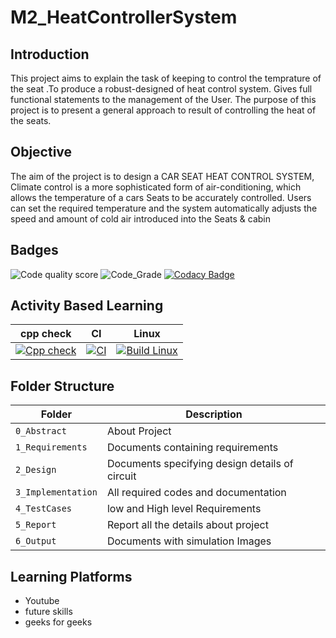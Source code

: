 # M2_HeatControllerSystem
## Introduction
This project aims to explain the task of keeping to control the temprature of the seat .To produce a robust-designed of heat control system. Gives full functional statements to the management of the User. The purpose of this project is to present a general approach to result of controlling the heat of the seats.

## Objective
The aim of the project is to design a CAR SEAT HEAT CONTROL SYSTEM, Climate control is a more sophisticated form of air-conditioning, which allows the temperature of a cars Seats to be accurately controlled. Users can set the required temperature and the system automatically adjusts the speed and amount of cold air introduced into the Seats & cabin

## Badges
![Code quality score](https://api.codiga.io/project/33102/score/svg)
![Code_Grade](https://api.codiga.io/project/33102/status/svg)
[![Codacy Badge](https://app.codacy.com/project/badge/Grade/c0e060ec7915477eaa1434e1f20d5bfc)](https://www.codacy.com/gh/sachinr24/M2_HeatControllerSystem/dashboard?utm_source=github.com&amp;utm_medium=referral&amp;utm_content=sachinr24/M2_HeatControllerSystem&amp;utm_campaign=Badge_Grade)
## Activity Based Learning

| cpp check | CI | Linux |
| ----- | ---- | ---- |
| [![Cpp check](https://github.com/sachinr24/M2_HeatControllerSystem/actions/workflows/CPP%20check.yml/badge.svg)](https://github.com/sachinr24/M2_HeatControllerSystem/actions/workflows/CPP%20check.yml) | [![CI](https://github.com/sachinr24/M2_HeatControllerSystem/actions/workflows/CI.yml/badge.svg)](https://github.com/sachinr24/M2_HeatControllerSystem/actions/workflows/CI.yml) | [![Build Linux](https://github.com/sachinr24/M2_HeatControllerSystem/actions/workflows/linux.yml/badge.svg)](https://github.com/sachinr24/M2_HeatControllerSystem/actions/workflows/linux.yml) |



## Folder Structure
Folder             | Description
-------------------| -----------------------------------------
`0_Abstract`       | About Project
`1_Requirements`   | Documents containing requirements 
`2_Design`         | Documents specifying design details of circuit
`3_Implementation` | All required codes and documentation
`4_TestCases`      | low and High level Requirements
`5_Report`         | Report all the details about project
`6_Output`         | Documents with simulation Images

## Learning Platforms
* Youtube
* future skills
* geeks for geeks
